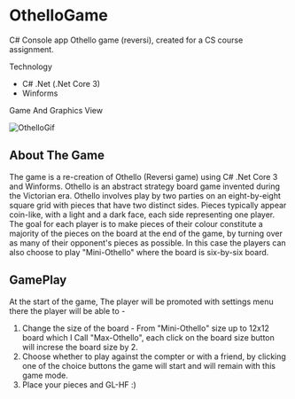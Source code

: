 # OthelloGame

C# Console app Othello game (reversi), created for a CS course assignment.

Technology
* C# .Net (.Net Core 3)
* Winforms

Game And Graphics View

![OthelloGif](https://user-images.githubusercontent.com/91319947/216062084-8519d5de-ebcf-4252-a78e-fdf3c362a2c3.gif)


## About The Game

The game is a re-creation of Othello (Reversi game) using C# .Net Core 3 and Winforms.
Othello is an abstract strategy board game invented during the Victorian era.
Othello involves play by two parties on an eight-by-eight square grid with pieces that have two distinct sides. Pieces typically appear coin-like, with a light and a dark face, each side representing one player. The goal for each player is to make pieces of their colour constitute a majority of the pieces on the board at the end of the game, by turning over as many of their opponent's pieces as possible.
In this case the players can also choose to play "Mini-Othello" where the board is six-by-six board.

## GamePlay

At the start of the game, The player will be promoted with settings menu there the player will be able to - 

1. Change the size of the board - From "Mini-Othello" size up to 12x12 board which I Call "Max-Othello", each click on the board size button will increse the board size by 2.
2. Choose whether to play against the compter or with a friend, by clicking one of the choice buttons the game will start and will remain with this game mode.
3. Place your pieces and GL-HF :)

